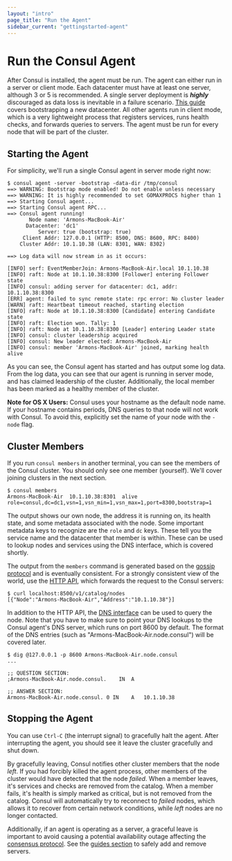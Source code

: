 ```yaml
---
layout: "intro"
page_title: "Run the Agent"
sidebar_current: "gettingstarted-agent"
---
```


# Run the Consul Agent

After Consul is installed, the agent must be run. The agent can either run
in a server or client mode. Each datacenter must have at least one server,
although 3 or 5 is recommended. A single server deployment is _**highly**_ discouraged
as data loss is inevitable in a failure scenario. [This guide](/docs/guides/bootstrapping.html)
covers bootstrapping a new datacenter. All other agents run in client mode, which
is a very lightweight process that registers services, runs health checks,
and forwards queries to servers. The agent must be run for every node that
will be part of the cluster.

## Starting the Agent

For simplicity, we'll run a single Consul agent in server mode right now:

```
$ consul agent -server -bootstrap -data-dir /tmp/consul
==> WARNING: Bootstrap mode enabled! Do not enable unless necessary
==> WARNING: It is highly recommended to set GOMAXPROCS higher than 1
==> Starting Consul agent...
==> Starting Consul agent RPC...
==> Consul agent running!
       Node name: 'Armons-MacBook-Air'
      Datacenter: 'dc1'
          Server: true (bootstrap: true)
     Client Addr: 127.0.0.1 (HTTP: 8500, DNS: 8600, RPC: 8400)
    Cluster Addr: 10.1.10.38 (LAN: 8301, WAN: 8302)

==> Log data will now stream in as it occurs:

[INFO] serf: EventMemberJoin: Armons-MacBook-Air.local 10.1.10.38
[INFO] raft: Node at 10.1.10.38:8300 [Follower] entering Follower state
[INFO] consul: adding server for datacenter: dc1, addr: 10.1.10.38:8300
[ERR] agent: failed to sync remote state: rpc error: No cluster leader
[WARN] raft: Heartbeat timeout reached, starting election
[INFO] raft: Node at 10.1.10.38:8300 [Candidate] entering Candidate state
[INFO] raft: Election won. Tally: 1
[INFO] raft: Node at 10.1.10.38:8300 [Leader] entering Leader state
[INFO] consul: cluster leadership acquired
[INFO] consul: New leader elected: Armons-MacBook-Air
[INFO] consul: member 'Armons-MacBook-Air' joined, marking health alive
```

As you can see, the Consul agent has started and has output some log
data. From the log data, you can see that our agent is running in server mode,
and has claimed leadership of the cluster. Additionally, the local member has
been marked as a healthy member of the cluster.

<div class="alert alert-block alert-warning">
<strong>Note for OS X Users:</strong> Consul uses your hostname as the
default node name. If your hostname contains periods, DNS queries to
that node will not work with Consul. To avoid this, explicitly set
the name of your node with the <code>-node</code> flag.
</div>

## Cluster Members

If you run `consul members` in another terminal, you can see the members of
the Consul cluster. You should only see one member (yourself). We'll cover
joining clusters in the next section.

```
$ consul members
Armons-MacBook-Air  10.1.10.38:8301  alive  role=consul,dc=dc1,vsn=1,vsn_min=1,vsn_max=1,port=8300,bootstrap=1
```

The output shows our own node, the address it is running on, its
health state, and some metadata associated with the node. Some important
metadata keys to recognize are the `role` and `dc` keys. These tell you
the service name and the datacenter that member is within. These can be
used to lookup nodes and services using the DNS interface, which is covered
shortly.

The output from the `members` command is generated based on the
[gossip protocol](/docs/internals/gossip.html) and is eventually consistent.
For a strongly consistent view of the world, use the
[HTTP API](/docs/agent/http.html), which forwards the request to the
Consul servers:

```
$ curl localhost:8500/v1/catalog/nodes
[{"Node":"Armons-MacBook-Air","Address":"10.1.10.38"}]
```

In addition to the HTTP API, the
[DNS interface](/docs/agent/dns.html) can be used to query the node. Note
that you have to make sure to point your DNS lookups to the Consul agent's
DNS server, which runs on port 8600 by default. The format of the DNS
entries (such as "Armons-MacBook-Air.node.consul") will be covered later.

```
$ dig @127.0.0.1 -p 8600 Armons-MacBook-Air.node.consul
...

;; QUESTION SECTION:
;Armons-MacBook-Air.node.consul.	IN	A

;; ANSWER SECTION:
Armons-MacBook-Air.node.consul.	0 IN	A	10.1.10.38
```

## Stopping the Agent

You can use `Ctrl-C` (the interrupt signal) to gracefully halt the agent.
After interrupting the agent, you should see it leave the cluster gracefully
and shut down.

By gracefully leaving, Consul notifies other cluster members that the
node _left_. If you had forcibly killed the agent process, other members
of the cluster would have detected that the node _failed_. When a member leaves,
it's services and checks are removed from the catalog. When a member fails,
it's health is simply marked as critical, but is not removed from the catalog.
Consul will automatically try to reconnect to _failed_ nodes, which allows it
to recover from certain network conditions, while _left_ nodes are no longer contacted.

Additionally, if an agent is operating as a server, a graceful leave is important
to avoid causing a potential availability outage affecting the [consensus protocol](/docs/internals/consensus.html).
See the [guides section](/docs/guides/index.html) to safely add and remove servers.

